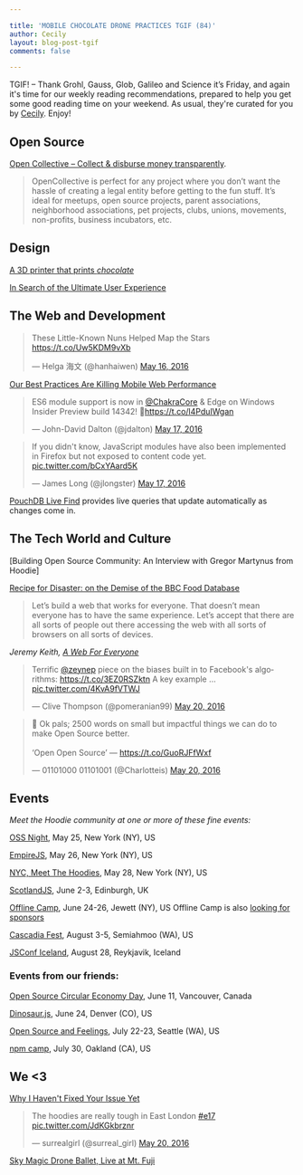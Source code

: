 ```yaml
---

title: 'MOBILE CHOCOLATE DRONE PRACTICES TGIF (84)'
author: Cecily
layout: blog-post-tgif
comments: false

---
```


TGIF! – Thank Grohl, Gauss, Glob, Galileo and Science it’s Friday, and again it's time for our weekly reading recommendations, prepared to help you get some good reading time on your weekend. As usual, they're curated for you by [Cecily](https://twitter.com/skeskali). Enjoy!


## Open Source

[Open Collective – Collect & disburse money transparently](https://opencollective.com).

> OpenCollective is perfect for any project where you don’t want the hassle of creating a legal entity before getting to the fun stuff. It’s ideal for meetups, open source projects, parent associations, neighborhood associations, pet projects, clubs, unions, movements, non-profits, business incubators, etc.

## Design

[A 3D printer that prints *chocolate*](http://design-milk.com/xoco-chocolate-3d-printer/)

[In Search of the Ultimate User Experience](https://www.typeform.com/blog/human-experience/in-search-of-the-ultimate-user-experience/?utm_content=buffer68607&utm_medium=social&utm_source=twitter.com&utm_campaign=buffer)


## The Web and Development

<blockquote class="twitter-tweet" data-lang="en"><p lang="en" dir="ltr">These Little-Known Nuns Helped Map the Stars <a href="https://t.co/Uw5KDM9vXb">https://t.co/Uw5KDM9vXb</a></p>&mdash; Helga 海文 (@hanhaiwen) <a href="https://twitter.com/hanhaiwen/status/732128733994307584">May 16, 2016</a></blockquote> <script async src="//platform.twitter.com/widgets.js" charset="utf-8"></script>

[Our Best Practices Are Killing Mobile Web Performance](http://molily.de/mobile-web-performance/)

<blockquote class="twitter-tweet" data-lang="en"><p lang="en" dir="ltr">ES6 module support is now in <a href="https://twitter.com/ChakraCore">@ChakraCore</a> &amp; Edge on Windows Insider Preview build 14342! 🙌<a href="https://t.co/l4PduIWgan">https://t.co/l4PduIWgan</a></p>&mdash; John-David Dalton (@jdalton) <a href="https://twitter.com/jdalton/status/732622709419429888">May 17, 2016</a></blockquote> <script async src="//platform.twitter.com/widgets.js" charset="utf-8"></script>

<blockquote class="twitter-tweet" data-lang="en"><p lang="en" dir="ltr">If you didn&#39;t know, JavaScript modules have also been implemented in Firefox but not exposed to content code yet. <a href="https://t.co/bCxYAard5K">pic.twitter.com/bCxYAard5K</a></p>&mdash; James Long (@jlongster) <a href="https://twitter.com/jlongster/status/732645925978550272">May 17, 2016</a></blockquote> <script async src="//platform.twitter.com/widgets.js" charset="utf-8"></script>


[PouchDB Live Find](https://github.com/colinskow/pouchdb-live-find) provides live queries that update automatically as changes come in.



## The Tech World and Culture

[Building Open Source Community: An Interview with Gregor Martynus from Hoodie]

[Recipe for Disaster: on the Demise of the BBC Food Database](https://medium.com/@lloydshep/recipe-for-disaster-24acde3f273a#.d7ve17fm9)

> Let’s build a web that works for everyone. That doesn’t mean everyone has to have the same experience. Let’s accept that there are all sorts of people out there accessing the web with all sorts of browsers on all sorts of devices.

<cite>Jeremy Keith, [A Web For Everyone](https://adactio.com/journal/10665)</cite>

<blockquote class="twitter-tweet" data-lang="en"><p lang="en" dir="ltr">Terrific <a href="https://twitter.com/zeynep">@zeynep</a> piece on the biases built in to Facebook&#39;s algorithms: <a href="https://t.co/3EZ0RSZktn">https://t.co/3EZ0RSZktn</a> A key example ... <a href="https://t.co/4KvA9fVTWJ">pic.twitter.com/4KvA9fVTWJ</a></p>&mdash; Clive Thompson (@pomeranian99) <a href="https://twitter.com/pomeranian99/status/733654485252374529">May 20, 2016</a></blockquote> <script async src="//platform.twitter.com/widgets.js" charset="utf-8"></script>

<blockquote class="twitter-tweet" data-lang="en"><p lang="en" dir="ltr">📝 Ok pals; 2500 words on small but impactful things we can do to make Open Source better.<br><br>‘Open Open Source’ — <a href="https://t.co/GuoRJFfWxf">https://t.co/GuoRJFfWxf</a></p>&mdash; 01101000 01101001 (@Charlotteis) <a href="https://twitter.com/Charlotteis/status/733644342011777029">May 20, 2016</a></blockquote> <script async src="//platform.twitter.com/widgets.js" charset="utf-8"></script>



## Events

_Meet the Hoodie community at one or more of these fine events:_

[OSS Night](http://2016.empirejs.org/#oss-night), May 25, New York (NY), US

[EmpireJS](http://2016.empirejs.org/), May 26, New York (NY), US

[NYC, Meet The Hoodies](https://ti.to/hoodie/nyc-meet-the-hoodies-3), May 28, New York (NY), US

[ScotlandJS](http://scotlandjs.com/), June 2-3, Edinburgh, UK

[Offline Camp](http://offlinefirst.org/camp/), June 24-26, Jewett (NY), US
Offline Camp is also [looking for sponsors](http://offlinefirst.org/camp/)

[Cascadia Fest](http://2016.cascadiafest.org/), August 3-5, Semiahmoo (WA), US

[JSConf Iceland](https://2016.jsconf.is/), August 28, Reykjavik, Iceland


### Events from our friends:

[Open Source Circular Economy Day](https://oscedays.org/vancouver-2016/), June 11, Vancouver, Canada

[Dinosaur.js](http://dinosaurjs.org/), June 24, Denver (CO), US

[Open Source and Feelings](http://www.osfeels.com/), July 22-23, Seattle (WA), US

[npm camp](http://npm.github.io/npm-camp/), July 30, Oakland (CA), US


## We <3

[Why I Haven't Fixed Your Issue Yet](https://archive.is/j8zAk)

<blockquote class="twitter-tweet" data-lang="en"><p lang="en" dir="ltr">The hoodies are really tough in East London <a href="https://twitter.com/hashtag/e17?src=hash">#e17</a> <a href="https://t.co/JdKGkbrznr">pic.twitter.com/JdKGkbrznr</a></p>&mdash; surrealgirl (@surreal_girl) <a href="https://twitter.com/surreal_girl/status/733575734464106496">May 20, 2016</a></blockquote> <script async src="//platform.twitter.com/widgets.js" charset="utf-8"></script>

[Sky Magic Drone Ballet, Live at Mt. Fuji](https://vimeo.com/163266757)
